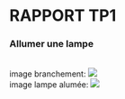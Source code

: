 <h1>RAPPORT TP1</h1>
<h3>Allumer une lampe</h3>
<br>
image branchement: <img src='/pictures/branchement.png'/>
<br>
image lampe alumée: <img src='/pictures/lampe_allumee.png'/>

